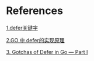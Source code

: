 # References

[1.defer关键字](https://books.studygolang.com/go-internals/03.4.html)

[2.GO 中 defer的实现原理 ](https://learnku.com/articles/58279)

[3. Gotchas of Defer in Go — Part I](https://blog.learngoprogramming.com/gotchas-of-defer-in-go-1-8d070894cb01)